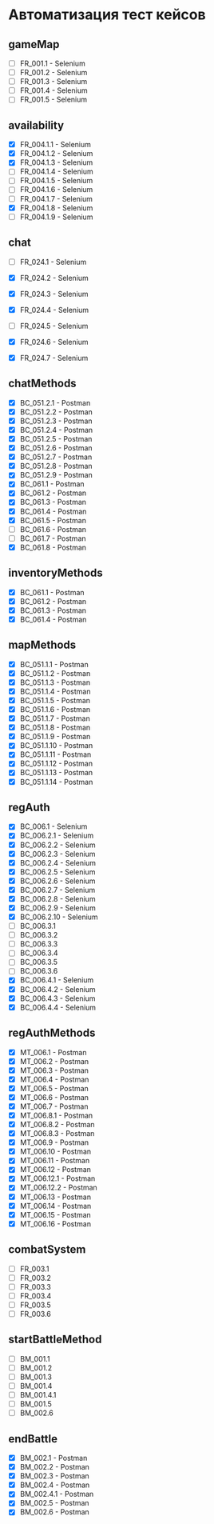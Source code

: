 # Автоматизация тест кейсов

## gameMap
- [ ] FR_001.1 - Selenium
- [ ] FR_001.2 - Selenium
- [ ] FR_001.3 - Selenium
- [ ] FR_001.4 - Selenium
- [ ] FR_001.5 - Selenium

## availability
- [x] FR_004.1.1 - Selenium
- [x] FR_004.1.2 - Selenium
- [x] FR_004.1.3 - Selenium
- [ ] FR_004.1.4 - Selenium
- [ ] FR_004.1.5 - Selenium
- [ ] FR_004.1.6 - Selenium
- [ ] FR_004.1.7 - Selenium
- [x] FR_004.1.8 - Selenium
- [ ] FR_004.1.9 - Selenium

## chat
- [ ] FR_024.1 - Selenium
- [x] FR_024.2 - Selenium
- [x] FR_024.3 - Selenium
- [x] FR_024.4 - Selenium
- [ ] FR_024.5 - Selenium
- [x] FR_024.6 - Selenium
- [x] FR_024.7 - Selenium


## chatMethods
- [x] BC_051.2.1 - Postman
- [x] BC_051.2.2 - Postman
- [x] BC_051.2.3 - Postman
- [x] BC_051.2.4 - Postman
- [x] BC_051.2.5 - Postman
- [x] BC_051.2.6 - Postman
- [x] BC_051.2.7 - Postman
- [x] BC_051.2.8 - Postman
- [x] BC_051.2.9 - Postman
- [x] BC_061.1 - Postman
- [x] BC_061.2 - Postman
- [x] BC_061.3 - Postman
- [x] BC_061.4 - Postman
- [x] BC_061.5 - Postman
- [ ] BC_061.6 - Postman
- [ ] BC_061.7 - Postman
- [x] BC_061.8 - Postman

## inventoryMethods
- [x] BC_061.1 - Postman
- [x] BC_061.2 - Postman
- [x] BC_061.3 - Postman
- [x] BC_061.4 - Postman

## mapMethods
- [x] BC_051.1.1 - Postman
- [x] BC_051.1.2 - Postman
- [x] BC_051.1.3 - Postman
- [x] BC_051.1.4 - Postman
- [x] BC_051.1.5 - Postman
- [x] BC_051.1.6 - Postman
- [x] BC_051.1.7 - Postman
- [x] BC_051.1.8 - Postman
- [x] BC_051.1.9 - Postman
- [x] BC_051.1.10 - Postman
- [x] BC_051.1.11 - Postman
- [x] BC_051.1.12 - Postman
- [x] BC_051.1.13 - Postman
- [x] BC_051.1.14 - Postman

## regAuth
- [x] BC_006.1 - Selenium
- [x] BC_006.2.1 - Selenium
- [x] BC_006.2.2 - Selenium
- [x] BC_006.2.3 - Selenium
- [x] BC_006.2.4 - Selenium
- [x] BC_006.2.5 - Selenium
- [x] BC_006.2.6 - Selenium
- [x] BC_006.2.7 - Selenium
- [x] BC_006.2.8 - Selenium
- [x] BC_006.2.9 - Selenium
- [x] BC_006.2.10 - Selenium
- [ ] BC_006.3.1 
- [ ] BC_006.3.2 
- [ ] BC_006.3.3 
- [ ] BC_006.3.4 
- [ ] BC_006.3.5 
- [ ] BC_006.3.6 
- [x] BC_006.4.1 - Selenium
- [x] BC_006.4.2 - Selenium
- [x] BC_006.4.3 - Selenium
- [x] BC_006.4.4 - Selenium

## regAuthMethods
- [x] MT_006.1 - Postman  
- [x] MT_006.2 - Postman  
- [x] MT_006.3 - Postman  
- [x] MT_006.4 - Postman  
- [x] MT_006.5 - Postman  
- [x] MT_006.6 - Postman  
- [x] MT_006.7 - Postman  
- [x] MT_006.8.1 - Postman
- [x] MT_006.8.2 - Postman 
- [x] MT_006.8.3 - Postman   
- [x] MT_006.9 - Postman  
- [x] MT_006.10 - Postman  
- [x] MT_006.11 - Postman  
- [x] MT_006.12 - Postman
- [x] MT_006.12.1 - Postman 
- [x] MT_006.12.2 - Postman   
- [x] MT_006.13 - Postman  
- [x] MT_006.14 - Postman  
- [x] MT_006.15 - Postman  
- [x] MT_006.16 - Postman

## combatSystem
- [ ] FR_003.1 
- [ ] FR_003.2 
- [ ] FR_003.3 
- [ ] FR_003.4 
- [ ] FR_003.5 
- [ ] FR_003.6 

## startBattleMethod
- [ ] BM_001.1   
- [ ] BM_001.2  
- [ ] BM_001.3  
- [ ] BM_001.4 
- [ ] BM_001.4.1   
- [ ] BM_001.5 
- [ ] BM_002.6  
  
## endBattle
- [x] BM_002.1 - Postman  
- [x] BM_002.2 - Postman  
- [x] BM_002.3 - Postman  
- [x] BM_002.4 - Postman
- [x] BM_002.4.1 - Postman   
- [x] BM_002.5 - Postman
- [x] BM_002.6 - Postman